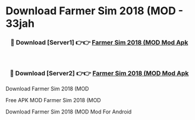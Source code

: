 # Download Farmer Sim 2018 (MOD - 33jah



<div align="center">
<h3>🔴 Download [Server1] 👉👉 <a href="https://momento.my/?title=Farmer_Sim_2018_(MOD">Farmer Sim 2018 (MOD Mod Apk</a></h3><br>

<h3>🔴 Download [Server2] 👉👉 <a href="https://momento.my/?title=Farmer_Sim_2018_(MOD">Farmer Sim 2018 (MOD Mod Apk</a></h3>
</div>



Download Farmer Sim 2018 (MOD 

Free APK MOD Farmer Sim 2018 (MOD 

Download Farmer Sim 2018 (MOD Mod For Android
